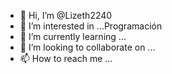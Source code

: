 - 👋 Hi, I’m @Lizeth2240
- 👀 I’m interested in ...Programación 
- 🌱 I’m currently learning ...
- 💞️ I’m looking to collaborate on ...
- 📫 How to reach me ...

<!---
Lizeth2240/Lizeth2240 is a ✨ special ✨ repository because its `README.md` (this file) appears on your GitHub profile.
You can click the Preview link to take a look at your changes.
--->
